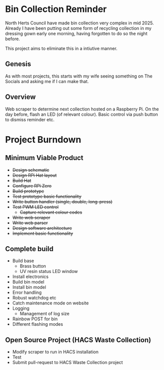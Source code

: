 # Bin Collection Reminder
North Herts Council have made bin collection very complex in mid 2025. Already I have been putting out some form of recycling collection in my dressing gown early one morning, having forgotten to do so the night before.

This project aims to eliminate this in a intiutive manner.

## Genesis
As with most projects, this starts with my wife seeing something on The Socials and asking me if I can make that.

## Overview
Web scraper to determine next collection hosted on a Raspberry Pi. On the day before, flash an LED (of relevant colour). Basic control via push button to dismiss reminder etc.

# Project Burndown
## Minimum Viable Product
- ~~Design schematic~~
- ~~Design RPi Hat layout~~
- ~~Build Hat~~
- ~~Configure RPi Zero~~
- ~~Build prototype~~
- ~~Test prototype basic functionality~~
- ~~Write button handler (single, double, long-press)~~
- ~~Test PWM LED control~~
  - ~~Capture relevant colour codes~~
- ~~Write web scraper~~
- ~~Write web parser~~
- ~~Design software architecture~~
- ~~Implement basic functionality~~

## Complete build
- Build base
  - Brass button
  - UV resin status LED window
- Install electronics
- Build bin model
- Install bin model
- Error handling
- Robust watchdog etc
- Catch maintenance mode on website
- Logging
  - Management of log size
- Rainbow POST for bin
- Different flashing modes

## Open Source Project (HACS Waste Collection)
- Modify scraper to run in HACS installation
- Test
- Submit pull-request to HACS Waste Collection project
